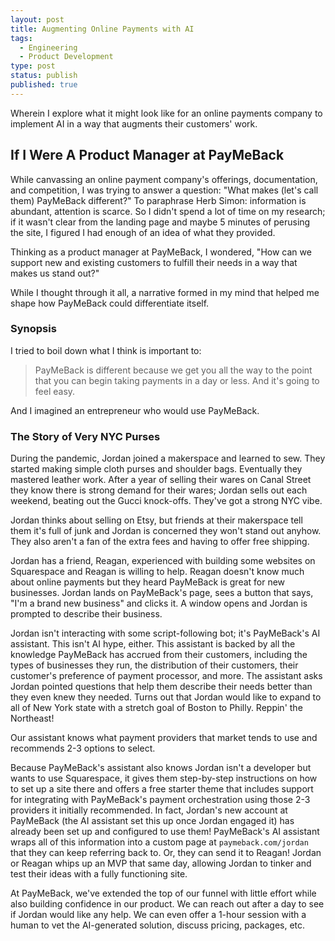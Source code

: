 ```yaml
---
layout: post
title: Augmenting Online Payments with AI
tags:
  - Engineering
  - Product Development
type: post
status: publish
published: true
---
```


Wherein I explore what it might look like for an online payments company to implement AI
in a way that augments their customers' work.

## If I Were A Product Manager at PayMeBack

While canvassing an online payment company's offerings, documentation, and competition,
I was trying to answer a question: "What makes (let's call them) PayMeBack different?"
To paraphrase Herb Simon: information is abundant, attention is scarce. So I didn't spend a lot
of time on my research; if it wasn't clear from the landing page and maybe 5 minutes of perusing the site,
I figured I had enough of an idea of what they provided.

Thinking as a product manager at PayMeBack, I wondered, "How can we support new and existing customers to
fulfill their needs in a way that makes us stand out?"

While I thought through it all, a narrative formed in my mind that helped me shape how PayMeBack could differentiate
itself.

### Synopsis

I tried to boil down what I think is important to:

> PayMeBack is different because we get you all the way to the point that you can begin taking payments in a day or less. And it's going to feel easy.

And I imagined an entrepreneur who would use PayMeBack.

### The Story of Very NYC Purses

During the pandemic, Jordan joined a makerspace and learned to sew. They started making simple cloth purses and shoulder bags.
Eventually they mastered leather work. After a year of selling their wares on Canal Street they know there is strong demand for
their wares; Jordan sells out each weekend, beating out the Gucci knock-offs. They've got a strong NYC vibe.

Jordan thinks about selling on Etsy, but friends at their makerspace tell them it's full of junk and Jordan is concerned they
won't stand out anyhow. They also aren't a fan of the extra fees and having to offer free shipping.

Jordan has a friend, Reagan, experienced with building some websites on Squarespace and Reagan is willing to help.
Reagan doesn't know much about online payments but they heard PayMeBack is great for new businesses. Jordan lands on PayMeBack's page,
sees a button that says, "I'm a brand new business" and clicks it. A window opens and Jordan is prompted to describe their business.

Jordan isn't interacting with some script-following bot; it's PayMeBack's AI assistant. This isn't AI hype, either.
This assistant is backed by all the knowledge PayMeBack has accrued from their customers, including the types of businesses they run,
the distribution of their customers, their customer's preference of payment processor, and more. The assistant asks Jordan pointed questions
that help them describe their needs better than they even knew they needed. Turns out that Jordan would like to expand to all of New York state
with a stretch goal of Boston to Philly. Reppin' the Northeast!

Our assistant knows what payment providers that market tends to use and recommends 2-3 options to select.

Because PayMeBack's assistant also knows Jordan isn't a developer but wants to use Squarespace, it gives them step-by-step instructions
on how to set up a site there and offers a free starter theme that includes support for integrating with PayMeBack's payment orchestration
using those 2-3 providers it initially recommended. In fact, Jordan's new account at PayMeBack (the AI assistant set this up once Jordan engaged it)
has already been set up and configured to use them! PayMeBack's AI assistant wraps all of this information into a custom page at `paymeback.com/jordan`
that they can keep referring back to. Or, they can send it to Reagan! Jordan or Reagan whips up an MVP that same day, allowing Jordan to tinker and
test their ideas with a fully functioning site.

At PayMeBack, we've extended the top of our funnel with little effort while also building confidence in our product.
We can reach out after a day to see if Jordan would like any help. We can even offer a 1-hour session with a human to vet the AI-generated solution,
discuss pricing, packages, etc.

